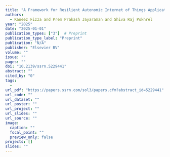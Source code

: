 ```yaml
---
title: "A Framework for Resilient Autonomic Internet of Things Applications"
authors:
  - Kaneez Fizza and Prem Prakash Jayaraman and Shiva Raj Pokhrel
year: "2025"
date: "2025-01-01"
publication_types: ["3"]  # Preprint
publication_type_label: "Preprint"
publication: "N/A"
publisher: "Elsevier BV"
volume: ""
issue: ""
pages: ""
doi: "10.2139/ssrn.5229441"
abstract: ""
cited_by: "0"
tags:
  - 
url_pdf: "https://papers.ssrn.com/sol3/papers.cfm?abstract_id=5229441"
url_code: ""
url_dataset: ""
url_poster: ""
url_project: ""
url_slides: ""
url_source: ""
image:
  caption: ""
  focal_point: ""
  preview_only: false
projects: []
slides: ""
---
```

